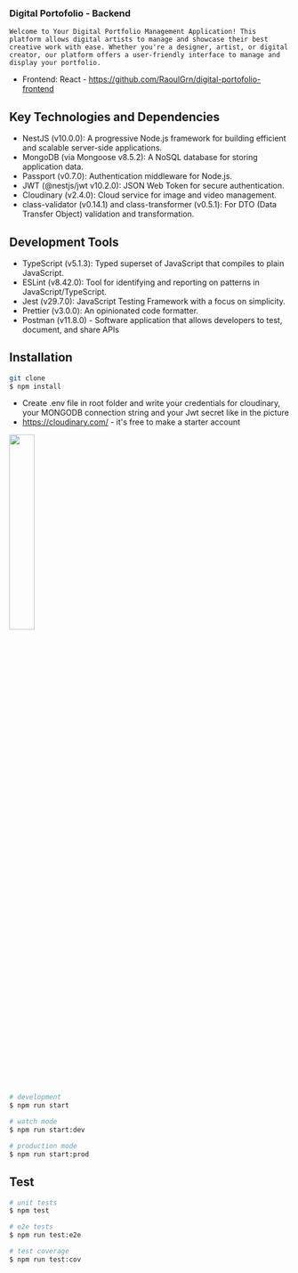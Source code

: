 ### Digital Portofolio - Backend 

```Welcome to Your Digital Portfolio Management Application! This platform allows digital artists to manage and showcase their best creative work with ease. Whether you're a designer, artist, or digital creator, our platform offers a user-friendly interface to manage and display your portfolio.```

- Frontend: React - https://github.com/RaoulGrn/digital-portofolio-frontend
  
## Key Technologies and Dependencies

- NestJS (v10.0.0): A progressive Node.js framework for building efficient and scalable server-side applications.
- MongoDB (via Mongoose v8.5.2): A NoSQL database for storing application data.
- Passport (v0.7.0): Authentication middleware for Node.js.
- JWT (@nestjs/jwt v10.2.0): JSON Web Token for secure authentication.
- Cloudinary (v2.4.0): Cloud service for image and video management.
- class-validator (v0.14.1) and class-transformer (v0.5.1): For DTO (Data Transfer Object) validation and transformation.

## Development Tools

- TypeScript (v5.1.3): Typed superset of JavaScript that compiles to plain JavaScript.
- ESLint (v8.42.0): Tool for identifying and reporting on patterns in JavaScript/TypeScript.
- Jest (v29.7.0): JavaScript Testing Framework with a focus on simplicity.
- Prettier (v3.0.0): An opinionated code formatter.
- Postman (v11.8.0) - Software application that allows developers to test, document, and share APIs

## Installation


```bash
git clone
$ npm install
```
- Create .env file in root folder and write your credentials for cloudinary, your MONGODB connection string and your Jwt secret like in the picture
- https://cloudinary.com/ - it's free to make a starter account
  
<img src="https://github.com/user-attachments/assets/3a02d045-a8d6-43be-9e44-1fdf13d22b9e" width="30%">

```bash
# development
$ npm run start

# watch mode
$ npm run start:dev

# production mode
$ npm run start:prod
```

## Test

```bash
# unit tests
$ npm test

# e2e tests
$ npm run test:e2e

# test coverage
$ npm run test:cov
```


